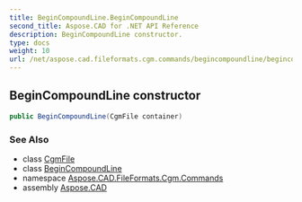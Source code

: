 ```yaml
---
title: BeginCompoundLine.BeginCompoundLine
second_title: Aspose.CAD for .NET API Reference
description: BeginCompoundLine constructor. 
type: docs
weight: 10
url: /net/aspose.cad.fileformats.cgm.commands/begincompoundline/begincompoundline/
---
```

## BeginCompoundLine constructor

```csharp
public BeginCompoundLine(CgmFile container)
```

### See Also

* class [CgmFile](../../../aspose.cad.fileformats.cgm/cgmfile/)
* class [BeginCompoundLine](../)
* namespace [Aspose.CAD.FileFormats.Cgm.Commands](../../begincompoundline/)
* assembly [Aspose.CAD](../../../)



